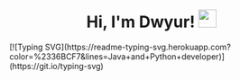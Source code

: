<h1 align="center">Hi, I'm Dwyur!</a> 
<img src="https://github.com/blackcater/blackcater/raw/main/images/Hi.gif" height="32"/></h1>
[![Typing SVG](https://readme-typing-svg.herokuapp.com?color=%2336BCF7&lines=Java+and+Python+developer)](https://git.io/typing-svg)
<!---
Dwyur/Dwyur is a ✨ special ✨ repository because its `README.md` (this file) appears on your GitHub profile.
You can click the Preview link to take a look at your changes.
--->
